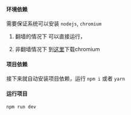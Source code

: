 #### 环境依赖
需要保证系统可以安装 `nodejs`, `chromium`
1. 翻墙的情况下
可以直接运行，

2. 非翻墙情况下
到[这里](https://chromium.en.lo4d.com/download)下载chromium

#### 项目依赖
接下来就自动安装项目依赖，运行 `npm i` 或者 `yarn`
#### 运行项目
`npm run dev`
